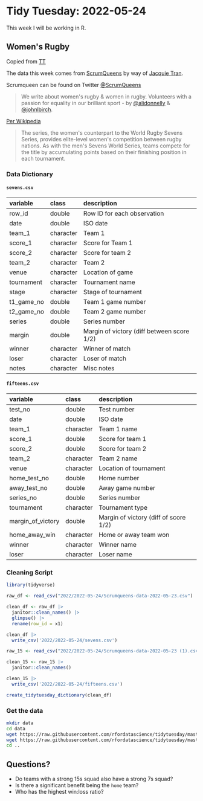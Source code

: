 # Tidy Tuesday: 2022-05-24

This week I will be working in R.

## Women's Rugby

Copied from [TT](https://raw.githubusercontent.com/rfordatascience/tidytuesday/master/data/2022/2022-05-24/readme.md)

The data this week comes from [ScrumQueens](https://www.scrumqueens.com/page/results-dashboard) by way of [Jacquie Tran](https://github.com/rfordatascience/tidytuesday/issues/439).

Scrumqueen can be found on Twitter [@ScrumQueens](https://twitter.com/ScrumQueens)

> We write about women's rugby & women in rugby. Volunteers with a passion for equality in our brilliant sport - by [@alidonnelly](https://twitter.com/alidonnelly) &  [@johnlbirch](https://twitter.com/johnlbirch).

[Per Wikipedia](https://en.wikipedia.org/wiki/World_Rugby_Women%27s_Sevens_Series)

> The series, the women's counterpart to the World Rugby Sevens Series, provides elite-level women's competition between rugby nations. As with the men's Sevens World Series, teams compete for the title by accumulating points based on their finishing position in each tournament.

### Data Dictionary

#### `sevens.csv`

|variable   |class     |description |
|:----------|:---------|:-----------|
|row_id     |double    | Row ID for each observation |
|date       |double    | ISO date|
|team_1     |character | Team 1 |
|score_1    |character | Score for Team 1|
|score_2    |character | Score for team 2 |
|team_2     |character | Team 2 |
|venue      |character | Location of game |
|tournament |character | Tournament name |
|stage      |character | Stage of tournament   |
|t1_game_no |double    | Team 1 game number |
|t2_game_no |double    | Team 2 game number |
|series     |double    | Series number |
|margin     |double    | Margin of victory (diff between score 1/2)|
|winner     |character | Winner of match |
|loser      |character | Loser of match |
|notes      |character | Misc notes|

#### `fifteens.csv`

|variable          |class     |description |
|:-----------------|:---------|:-----------|
|test_no           |double    | Test number |
|date              |double    | ISO date |
|team_1            |character | Team 1 name  |
|score_1           |double    | Score for team 1  |
|score_2           |double    | Score for team 2|
|team_2            |character | Team 2 name |
|venue             |character | Location of tournament |
|home_test_no      |double    | Home number |
|away_test_no      |double    | Away game number |
|series_no         |double    | Series number |
|tournament        |character | Tournament type |
|margin_of_victory |double    | Margin of victory (diff of score 1/2) |
|home_away_win     |character | Home or away team won |
|winner            |character | Winner name |
|loser             |character | Loser name |

### Cleaning Script

``` r
library(tidyverse)

raw_df <- read_csv("2022/2022-05-24/Scrumqueens-data-2022-05-23.csv")

clean_df <- raw_df |> 
  janitor::clean_names() |> 
  glimpse() |> 
  rename(row_id = x1)

clean_df |> 
  write_csv('2022/2022-05-24/sevens.csv')

raw_15 <- read_csv("2022/2022-05-24/Scrumqueens-data-2022-05-23 (1).csv")

clean_15 <- raw_15 |> 
  janitor::clean_names() 

clean_15 |> 
  write_csv('2022/2022-05-24/fifteens.csv')

create_tidytuesday_dictionary(clean_df)
```

### Get the data

```sh
mkdir data
cd data
wget https://raw.githubusercontent.com/rfordatascience/tidytuesday/master/data/2022/2022-05-24/sevens.csv
wget https://raw.githubusercontent.com/rfordatascience/tidytuesday/master/data/2022/2022-05-24/fifteens.csv
cd ..
```

## Questions?

* Do teams with a strong 15s squad also have a strong 7s squad?
* Is there a significant benefit being the `home` team?
* Who has the highest win:loss ratio?